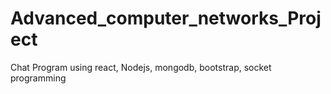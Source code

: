 # Advanced_computer_networks_Project
Chat Program using react, Nodejs, mongodb, bootstrap, socket programming
